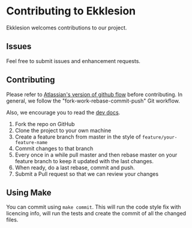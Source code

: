 Contributing to Ekklesion
=========================
Ekklesion welcomes contributions to our project.

## Issues
Feel free to submit issues and enhancement requests.

## Contributing
Please refer to [Atlassian's version of github flow](https://www.atlassian.com/blog/archives/simple-git-workflow-simple)
before contributing. In general, we follow the "fork-work-rebase-commit-push" Git workflow.

Also, we encourage you to read the [dev docs](docs/dev/README.md).

1. Fork the repo on GitHub
2. Clone the project to your own machine
3. Create a feature branch from master in the style of `feature/your-feature-name`
4. Commit changes to that branch
5. Every once in a while pull master and then rebase master on your feature branch to
keep it updated with the last changes.
6. When ready, do a last rebase, commit and push.
7. Submit a Pull request so that we can review your changes

## Using Make
You can commit using `make commit`. This will run the code style fix with licencing info,
will run the tests and create the commit of all the changed files.